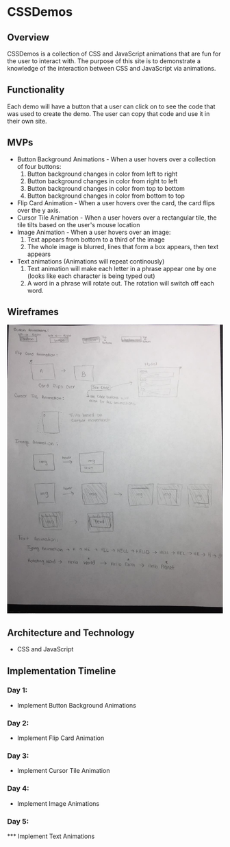 # CSSDemos

## Overview
CSSDemos is a collection of CSS and JavaScript animations that are fun for the user to interact with. The purpose of this site is to demonstrate a knowledge of the interaction between CSS and JavaScript via animations. 

## Functionality
Each demo will have a button that a user can click on to see the code that was used to create the demo. The user can copy that code and use it in their own site.

## MVPs
* Button Background Animations - When a user hovers over a collection of four buttons:
  1. Button background changes in color from left to right
  2. Button background changes in color from right to left
  3. Button background changes in color from top to bottom
  4. Button background changes in color from bottom to top
* Flip Card Animation - When a user hovers over the card, the card flips over the y axis.
* Cursor Tile Animation - When a user hovers over a rectangular tile, the tile tilts based on the user's mouse location
* Image Animation - When a user hovers over an image:
  1. Text appears from bottom to a third of the image
  2. The whole image is blurred, lines that form a box appears, then text appears
* Text animations (Animations will repeat continously)
  1. Text animation will make each letter in a phrase appear one by one (looks like each character is being typed out)
  2. A word in a phrase will rotate out. The rotation will switch off each word.


## Wireframes

![Wireframe for each animation](wireframe.jpg)

## Architecture and Technology
* CSS and JavaScript

## Implementation Timeline
### Day 1:
* Implement Button Background Animations
### Day 2: 
* Implement Flip Card Animation
### Day 3:
* Implement Cursor Tile Animation
### Day 4:
* Implement Image Animations
### Day 5:
*** Implement Text Animations
